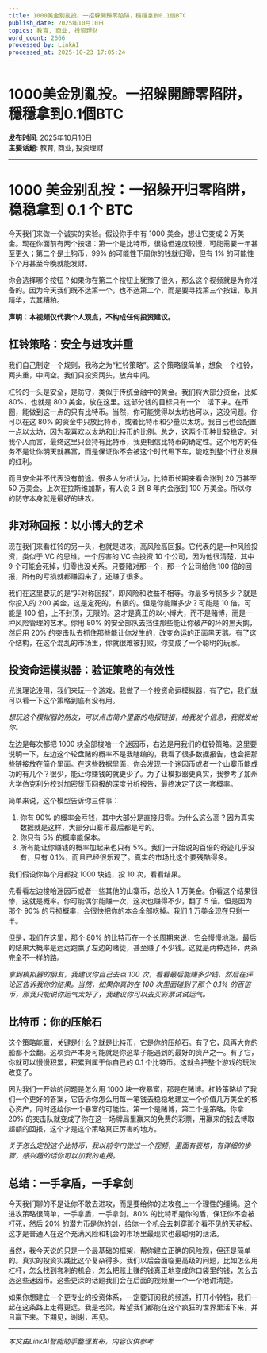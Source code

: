 ```yaml
---
title: 1000美金別亂投。一招躲開歸零陷阱，穩穩拿到0.1個BTC
publish_date: 2025年10月10日
topics: 教育, 商业, 投资理财
word_count: 2666
processed_by: LinkAI
processed_at: 2025-10-23 17:05:24
---
```


# 1000美金別亂投。一招躲開歸零陷阱，穩穩拿到0.1個BTC

**发布时间**: 2025年10月10日  
**主要话题**: 教育, 商业, 投资理财

---

# 1000 美金别乱投：一招躲开归零陷阱，稳稳拿到 0.1 个 BTC

今天我们来做一个诚实的实验。假设你手中有 1000 美金，想让它变成 2 万美金。现在你面前有两个按钮：第一个是比特币，很稳但速度较慢，可能需要一年甚至更久；第二个是土狗币，99% 的可能性下周你的钱就归零，但有 1% 的可能性下个月甚至今晚就能发财。

你会选择哪个按钮？如果你在第二个按钮上犹豫了很久，那么这个视频就是为你准备的。因为今天我们既不选第一个，也不选第二个，而是要寻找第三个按钮，取其精华，去其糟粕。

**声明：本视频仅代表个人观点，不构成任何投资建议。**

## 杠铃策略：安全与进攻并重

我们自己制定一个规则，我称之为“杠铃策略”。这个策略很简单，想象一个杠铃，两头重，中间空。我们只投资两头，放弃中间。

杠铃的一头是安全，是防守，类似于传统金融中的黄金。我们将大部分资金，比如 80%，也就是 800 美金，放在这里。这部分钱的目标只有一个：活下来。在币圈，能做到这一点的只有比特币。当然，你可能觉得以太坊也可以，这没问题。你可以在这 80% 的资金中只放比特币，或者比特币和少量以太坊。我自己也会配置一点以太坊，因为我喜欢以太坊和比特币的比例。总之，这两个币种比较稳定。对我个人而言，最终这里只会持有比特币，我更相信比特币的确定性。这个地方的任务不是让你明天就暴富，而是保证你不会被这个时代甩下车，能吃到整个行业发展的红利。

而且安全并不代表没有前途。很多人分析认为，比特币长期来看会涨到 20 万甚至 50 万美金。上次在拉斯维加斯，有人说 3 到 8 年内会涨到 100 万美金。所以你的防守本身就是最好的进攻。

## 非对称回报：以小博大的艺术

现在我们来看杠铃的另一头，也就是进攻，高风险高回报。它代表的是一种风险投资，类似于 VC 的思维。一个厉害的 VC 会投资 10 个公司，因为他很清楚，其中 9 个可能会死掉，归零也没关系。只要赌对那一个，那一个公司给他 100 倍的回报，所有的亏损就都赚回来了，还赚了很多。

我们在这里要玩的是“非对称回报”，即风险和收益不相等。你最多亏损多少？就是你投入的 200 美金，这是定死的，有限的。但是你能赚多少？可能是 10 倍，可能是 100 倍，上不封顶，无限的。这才是真正的以小博大，而不是赌博，而是一种风险管理的艺术。你用 80% 的安全部队去挡住那些能让你破产的坏的黑天鹅，然后用 20% 的突击队去抓住那些能让你发生的，改变命运的正面黑天鹅。有了这个结构，在这个混乱的市场里，你就很难被打败，你变成了一个聪明的玩家。

## 投资命运模拟器：验证策略的有效性

光说理论没用，我们来玩一个游戏。我做了一个投资命运模拟器，有了它，我们就可以看一下这个策略到底有没有用。

*想玩这个模拟器的朋友，可以点击简介里面的电报链接，给我发个信息，我就发给你。*

左边是每次都把 1000 块全部梭哈一个迷因币，右边是用我们的杠铃策略。这里要说明一下，左边这个轮盘赌的概率不是我瞎编的，我看了很多数据报告，也会把那些链接放在简介里面。在这些数据里面，你会发现一个迷因币或者一个山寨币能成功的有几个？很少，能让你赚钱的就更少了。为了让模拟器更真实，我参考了加州大学伯克利分校对加密货币回报的深度分析报告，最终决定了这一套概率。

简单来说，这个模型告诉你三件事：

1.  你有 90% 的概率会亏钱，其中大部分是直接归零。为什么这么高？因为真实数据就是这样，大部分山寨币最后都是亏的。
2.  你只有 5% 的概率能保本。
3.  所有能让你赚钱的概率加起来也只有 5%。我们一开始说的百倍的奇迹几乎没有，只有 0.1%，而且已经很乐观了。真实的市场比这个要残酷得多。

我们假设你每个月都投 1000 块钱，投 10 次，看看结果。

先看看左边梭哈迷因币或者一些其他的山寨币，总投入 1 万美金。你看这个结果很惨，这就是概率。你可能偶尔能赚一次，这次也赚得不少，翻了 5 倍。但是因为那个 90% 的亏损概率，会很快把你的本金全部吃掉。我们 1 万美金现在只剩一半。

但是，我们在这里，那个 80% 的比特币在一个长周期来说，它会慢慢地涨。最后的结果大概率是远远跑赢了左边的赌徒，甚至赚了不少钱。这就是两种选择，两条完全不一样的路。

*拿到模拟器的朋友，我建议你自己去点 100 次，看看最后能赚多少钱，然后在评论区告诉我你的结果。当然，如果你真的在 100 次里面碰到了那个 0.1% 的百倍币，那我只能说你运气太好了，我建议你可以去买彩票试试运气。*

## 比特币：你的压舱石

这个策略能赢，关键是什么？就是比特币，它是你的压舱石。有了它，风再大你的船都不会翻。这项资产本身可能就是你这辈子能遇到的最好的资产之一。有了它，你就可以慢慢积累，积累到属于你自己的 0.1 个比特币。这就会把整个游戏的玩法改变了。

因为我们一开始的问题是怎么用 1000 块一夜暴富，那是在赌博。杠铃策略给了我们一个更好的答案，它告诉你怎么用每一笔钱去稳稳地建立一个价值几万美金的核心资产，同时还给你一个暴富的可能性。第一个是赌博，第二个是策略。你拿 20% 的突击队就变成了你在这一场牌局里赢来的免费的彩票，用赢来的钱去博取超额的回报，这个才是这个策略真正厉害的地方。

*关于怎么定投这个比特币，我以前专门做过一个视频，里面有表格，有详细的步骤，感兴趣的话你可以加我的电报。*

## 总结：一手拿盾，一手拿剑

今天我们聊的不是让你不敢去进攻，而是要给你的进攻套上一个理性的缰绳。这个进攻策略很简单，一手拿盾，一手拿剑。80% 的比特币是你的盾，保证你不会被打死，然后 20% 的潜力币是你的剑，给你一个机会去刺穿那个看不见的天花板。这才是普通人在这个充满风险和机会的市场里最现实也最聪明的活法。

当然，我今天说的只是一个最基础的框架，帮你建立正确的风险观，但还是简单的。真实的投资实践比这个复杂得多。我们以后会面临更高级的问题，比如怎么用杠杆，怎么找到套利的机会，怎么把账上赚的钱真正地变成你口袋里的钱，怎么去选这些迷因币。这些更深的话题我们会在后面的视频里一个一个地讲清楚。

如果你想建立一个更专业的投资体系，一定要订阅我的频道，打开小铃铛，我们一起在这条路上走得更远。我是老梁，希望我们都能在这个疯狂的世界里活下来，并且赢下来。下期见，谢谢，再见。


---

*本文由LinkAI智能助手整理发布，内容仅供参考*
